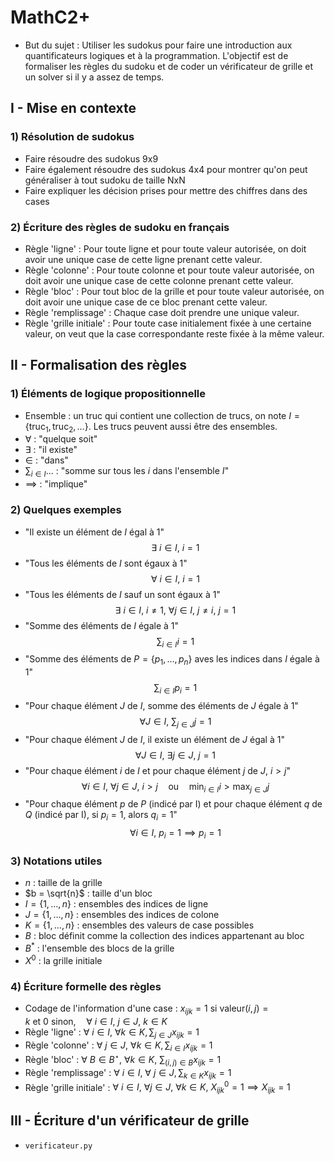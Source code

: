 # MathC2+

* But du sujet : Utiliser les sudokus pour faire une introduction aux quantificateurs logiques et à la programmation. L'objectif est de formaliser les règles du sudoku et de coder un vérificateur de grille et un solver si il y a assez de temps.

## I - Mise en contexte

### 1) Résolution de sudokus

* Faire résoudre des sudokus 9x9
* Faire également résoudre des sudokus 4x4 pour montrer qu'on peut généraliser à tout sudoku de taille NxN
* Faire expliquer les décision prises pour mettre des chiffres dans des cases


### 2) Écriture des règles de sudoku en français
* Règle 'ligne' : Pour toute ligne et pour toute valeur autorisée, on doit avoir une unique case de cette ligne prenant cette valeur.
* Règle 'colonne' : Pour toute colonne et pour toute valeur autorisée, on doit avoir une unique case de cette colonne prenant cette valeur.
* Règle 'bloc' : Pour tout bloc de la grille et pour toute valeur autorisée, on doit avoir une unique case de ce bloc prenant cette valeur.
* Règle 'remplissage' : Chaque case doit prendre une unique valeur.
* Règle 'grille initiale' : Pour toute case initialement fixée à une certaine valeur, on veut que la case correspondante reste fixée à la même valeur.

## II - Formalisation des règles

### 1) Éléments de logique propositionnelle
* Ensemble : un truc qui contient une collection de trucs, on note $I=\{\mathrm{truc}_1,\mathrm{truc}_2,\dots\}$. Les trucs peuvent aussi être des ensembles.
* $\forall$ : "quelque soit"
* $\exists$ : "il existe"
* $\in$ : "dans"
* $\sum_{i \in I} ...$ : "somme sur tous les $i$ dans l'ensemble $I$"
* $\implies$ : "implique"

### 2) Quelques exemples
  * "Il existe un élément de $I$ égal à 1"
    $$\exists \ i \in I, \ i = 1$$
  * "Tous les éléments de $I$ sont égaux à 1"
    $$\forall \ i \in I, \ i = 1$$
  * "Tous les éléments de $I$ sauf un sont égaux à 1"
    $$\exists \ i \in I, \ i \neq 1, \ \forall j \in I, \ j \neq i, \ j=1$$
  * "Somme des éléments de $I$ égale à $1$"
    $$\sum_{i \in I} i = 1$$
  * "Somme des éléments de $P=\{p_1,\dots,p_n\}$ aves les indices dans $I$ égale à $1$"
    $$\sum_{i \in I} p_i = 1$$
  * "Pour chaque élément $J$ de $I$, somme des éléments de $J$ égale à $1$"
   $$\forall J \in I, \ \sum_{j \in J} j = 1$$
  * "Pour chaque élément $J$ de $I$, il existe un élément de $J$ égal à $1$"
    $$\forall J \in I, \ \exists j \in J, \ j = 1$$
  * "Pour chaque élément $i$ de $I$ et pour chaque élément $j$ de $J$, $i > j$"
    $$\forall i \in I, \ \forall j \in J, \ i > j \quad \text{ou} \quad \min_{i \in I} i > \max_{j \in J} j$$
  * "Pour chaque élément $p$ de $P$ (indicé par I) et pour chaque élément $q$ de $Q$ (indicé par I), si $p_i=1$, alors $q_i=1$"
    $$\forall i \in I, \ p_i=1 \implies p_i=1$$

### 3) Notations utiles
* $n$ : taille de la grille
* $b = \sqrt{n}$ : taille d'un bloc 
* $I = \{1,\dots,n\}$ : ensembles des indices de ligne
* $J = \{1,\dots,n\}$ : ensembles des indices de colone
* $K = \{1,\dots,n\}$ : ensembles des valeurs de case possibles
* $B$ : bloc définit comme la collection des indices appartenant au bloc
* $B^*$ : l'ensemble des blocs de la grille
* $X^0$ : la grille initiale
    
### 4) Écriture formelle des règles
* Codage de l'information d'une case : $x_{ijk} = 1 \ \text{si} \ \mathrm{valeur}(i,j)=k \ \text{et} \ 0 \ \text{sinon}, \quad \forall \ i \in I, \ j \in J, \ k \in K$
* Règle 'ligne' : $\forall \ i \in I, \ \forall k \in K, \sum_{j \in J} x_{ijk} = 1$
* Règle 'colonne' : $\forall \ j \in J, \ \forall k \in K, \sum_{i \in I} x_{ijk} = 1$
* Règle 'bloc' : $\forall \ B \in B^{\star}, \ \forall k \in K, \ \sum_{(i,j) \in B} x_{ijk} = 1$
* Règle 'remplissage' : $\forall \ i \in I, \ \forall \ j \in J, \sum_{k \in K} x_{ijk} = 1$
* Règle 'grille initiale' : $\forall \ i \in I, \ \forall j \in J, \ \forall k \in K, \ X^0_{ijk} = 1 \implies X_{ijk} = 1$

## III - Écriture d'un vérificateur de grille

* `verificateur.py`
